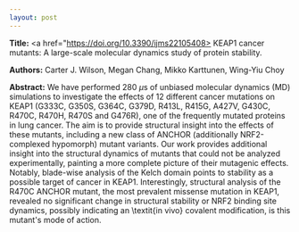 ```yaml
---
layout: post
---
```


<b>Title:</b>
<a href="https://doi.org/10.3390/ijms22105408> KEAP1 cancer mutants: A large-scale molecular dynamics study of protein stability.
         </a>

<b>Authors:</b>
Carter J. Wilson, Megan Chang, Mikko Karttunen, Wing-Yiu Choy

<b>Abstract:</b>
We have performed 280 $\mu$s of unbiased molecular dynamics (MD) simulations to investigate the effects of 12 different cancer mutations on KEAP1 (G333C, G350S, G364C, G379D, R413L, R415G, A427V, G430C, R470C, R470H, R470S and G476R), one of the frequently mutated proteins in lung cancer. The aim is to provide structural insight into the effects of these mutants, including a new class of ANCHOR (additionally NRF2-complexed hypomorph) mutant variants. Our work provides additional insight into the structural dynamics of mutants that could not be analyzed experimentally, painting a more complete picture of their mutagenic effects. Notably, blade-wise analysis of the Kelch domain points to stability as a possible target of cancer in KEAP1. Interestingly, structural analysis of the R470C ANCHOR mutant, the most prevalent missense mutation in KEAP1, revealed no significant change in structural stability or NRF2 binding site dynamics, possibly indicating an \textit{in vivo} covalent modification, is this mutant's mode of action.
